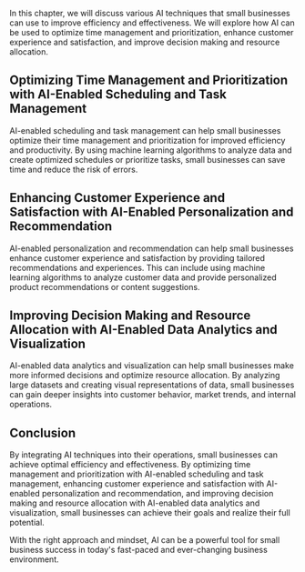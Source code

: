 
In this chapter, we will discuss various AI techniques that small businesses can use to improve efficiency and effectiveness. We will explore how AI can be used to optimize time management and prioritization, enhance customer experience and satisfaction, and improve decision making and resource allocation.

Optimizing Time Management and Prioritization with AI-Enabled Scheduling and Task Management
--------------------------------------------------------------------------------------------

AI-enabled scheduling and task management can help small businesses optimize their time management and prioritization for improved efficiency and productivity. By using machine learning algorithms to analyze data and create optimized schedules or prioritize tasks, small businesses can save time and reduce the risk of errors.

Enhancing Customer Experience and Satisfaction with AI-Enabled Personalization and Recommendation
-------------------------------------------------------------------------------------------------

AI-enabled personalization and recommendation can help small businesses enhance customer experience and satisfaction by providing tailored recommendations and experiences. This can include using machine learning algorithms to analyze customer data and provide personalized product recommendations or content suggestions.

Improving Decision Making and Resource Allocation with AI-Enabled Data Analytics and Visualization
--------------------------------------------------------------------------------------------------

AI-enabled data analytics and visualization can help small businesses make more informed decisions and optimize resource allocation. By analyzing large datasets and creating visual representations of data, small businesses can gain deeper insights into customer behavior, market trends, and internal operations.

Conclusion
----------

By integrating AI techniques into their operations, small businesses can achieve optimal efficiency and effectiveness. By optimizing time management and prioritization with AI-enabled scheduling and task management, enhancing customer experience and satisfaction with AI-enabled personalization and recommendation, and improving decision making and resource allocation with AI-enabled data analytics and visualization, small businesses can achieve their goals and realize their full potential.

With the right approach and mindset, AI can be a powerful tool for small business success in today's fast-paced and ever-changing business environment.
